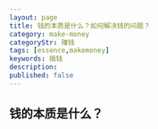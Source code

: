 ```yaml
---
layout: page
title: 钱的本质是什么？如何解决钱的问题？
category: make-money
categoryStr: 赚钱
tags: [essence,makemoney]
keywords: 搞钱
description:
published: false
---
```


## 钱的本质是什么？

